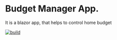 # Budget Manager App.
It is a blazor app, that helps to control home budget

[![build](https://github.com/daniilzaonegin/BudgetManager/actions/workflows/build.yml/badge.svg)](https://github.com/daniilzaonegin/BudgetManager/actions/workflows/build.yml)
